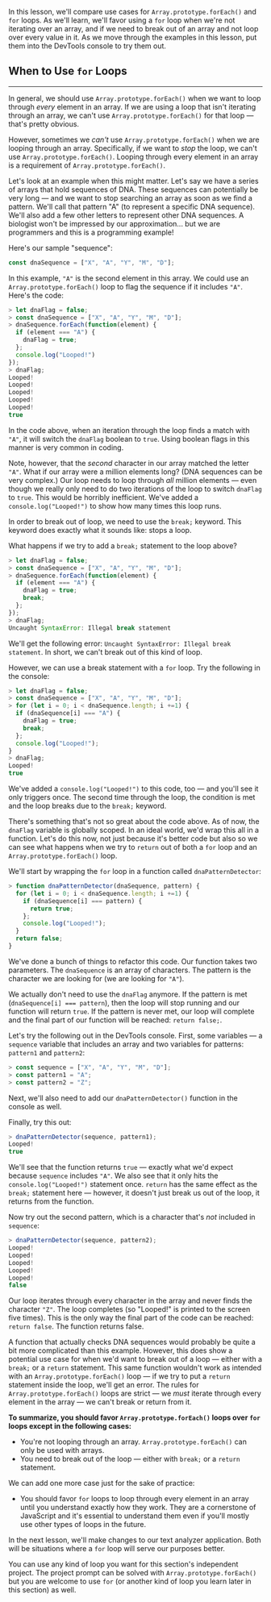 In this lesson, we'll compare use cases for `Array.prototype.forEach()` and `for` loops. As we'll learn, we'll favor using a `for` loop when we're not iterating over an array, and if we need to break out of an array and not loop over every value in it. As we move through the examples in this lesson, put them into the DevTools console to try them out.

## When to Use `for` Loops
---

In general, we should use `Array.prototype.forEach()` when we want to loop through _every_ element in an array. If we are using a loop that isn't iterating through an array, we can't use `Array.prototype.forEach()` for that loop — that's pretty obvious.

However, sometimes we _can't_ use `Array.prototype.forEach()` when we are looping through an array. Specifically, if we want to _stop_ the loop, we can't use `Array.prototype.forEach()`. Looping through every element in an array is a requirement of `Array.prototype.forEach()`.

Let's look at an example when this might matter. Let's say we have a series of arrays that hold sequences of DNA. These sequences can potentially be very long — and we want to stop searching an array as soon as we find a pattern. We'll call that pattern "A" (to represent a specific DNA sequence). We'll also add a few other letters to represent other DNA sequences. A biologist won't be impressed by our approximation... but we are programmers and this is a programming example!

Here's our sample "sequence":

```js
const dnaSequence = ["X", "A", "Y", "M", "D"];
```

In this example, `"A"` is the second element in this array. We could use an `Array.prototype.forEach()` loop to flag the sequence if it includes `"A"`. Here's the code:

```js
> let dnaFlag = false;
> const dnaSequence = ["X", "A", "Y", "M", "D"];
> dnaSequence.forEach(function(element) {
  if (element === "A") {
    dnaFlag = true;
  };
  console.log("Looped!")
});
> dnaFlag;
​Looped!
​Looped!
​Looped!
​Looped!
​Looped!
true
```

In the code above, when an iteration through the loop finds a match with `"A"`, it will switch the `dnaFlag` boolean to `true`. Using boolean flags in this manner is very common in coding.

Note, however, that the _second_ character in our array matched the letter `"A"`. What if our array were a million elements long? (DNA sequences can be very complex.) Our loop needs to loop through _all_ million elements — even though we really only need to do two iterations of the loop to switch `dnaFlag` to `true`. This would be horribly inefficient. We've added a `console.log("Looped!")` to show how many times this loop runs.

In order to break out of loop, we need to use the `break;` keyword. This keyword does exactly what it sounds like: stops a loop.

What happens if we try to add a `break;` statement to the loop above?

```js
> let dnaFlag = false;
> const dnaSequence = ["X", "A", "Y", "M", "D"];
> dnaSequence.forEach(function(element) {
  if (element === "A") {
    dnaFlag = true;
    break;
  };
});
> dnaFlag;
Uncaught SyntaxError: Illegal break statement
```

We'll get the following error: `Uncaught SyntaxError: Illegal break statement`. In short, we can't break out of this kind of loop.

However, we can use a break statement with a `for` loop. Try the following in the console:

```js
> let dnaFlag = false;
> const dnaSequence = ["X", "A", "Y", "M", "D"];
> for (let i = 0; i < dnaSequence.length; i +=1) {
  if (dnaSequence[i] === "A") {
    dnaFlag = true;
    break;
  };
  console.log("Looped!");
}
> dnaFlag;
Looped!
true
```

We've added a `console.log("Looped!")` to this code, too — and you'll see it only triggers once. The second time through the loop, the condition is met and the loop breaks due to the `break;` keyword.

There's something that's not so great about the code above. As of now, the `dnaFlag` variable is globally scoped. In an ideal world, we'd wrap this all in a function. Let's do this now, not just because it's better code but also so we can see what happens when we try to `return` out of both a `for` loop and an `Array.prototype.forEach()` loop.

We'll start by wrapping the `for` loop in a function called `dnaPatternDetector`:

```js
> function dnaPatternDetector(dnaSequence, pattern) {
  for (let i = 0; i < dnaSequence.length; i +=1) {
    if (dnaSequence[i] === pattern) {
      return true;
    };
    console.log("Looped!");
  }
  return false;
}
```

We've done a bunch of things to refactor this code. Our function takes two parameters. The `dnaSequence` is an array of characters. The pattern is the character we are looking for (we are looking for `"A"`).

We actually don't need to use the `dnaFlag` anymore. If the pattern is met (`dnaSequence[i] === pattern`), then the loop will stop running and our function will return `true`. If the pattern is never met, our loop will complete and the final part of our function will be reached: `return false;`.

Let's try the following out in the DevTools console. First, some variables — a `sequence` variable that includes an array and two variables for patterns: `pattern1` and `pattern2`:

```js
> const sequence = ["X", "A", "Y", "M", "D"];
> const pattern1 = "A";
> const pattern2 = "Z";
```

Next, we'll also need to add our `dnaPatternDetector()` function in the console as well.

Finally, try this out:

```js
> dnaPatternDetector(sequence, pattern1);
Looped!
true
```

We'll see that the function returns `true` — exactly what we'd expect because `sequence` includes `"A"`. We also see that it only hits the `console.log("Looped!")` statement once. `return` has the same effect as the `break;` statement here — however, it doesn't just break us out of the loop, it returns from the function.

Now try out the second pattern, which is a character that's _not_ included in `sequence`:

```js
> dnaPatternDetector(sequence, pattern2);
Looped!
Looped!
Looped!
Looped!
Looped!
false
```

Our loop iterates through every character in the array and never finds the character `"Z"`. The loop completes (so "Looped!" is printed to the screen five times). This is the only way the final part of the code can be reached: `return false`. The function returns false.

A function that actually checks DNA sequences would probably be quite a bit more complicated than this example. However, this does show a potential use case for when we'd want to break out of a loop — either with a `break;` or a `return` statement. This same function wouldn't work as intended with an `Array.prototype.forEach()` loop — if we try to put a `return` statement inside the loop, we'll get an error. The rules for `Array.prototype.forEach()` loops are strict — we _must_ iterate through every element in the array — we can't break or return from it.

**To summarize, you should favor `Array.prototype.forEach()` loops over `for` loops except in the following cases:**

* You're not looping through an array. `Array.prototype.forEach()` can only be used with arrays.
* You need to break out of the loop — either with `break;` or a `return` statement.

We can add one more case just for the sake of practice:

* You should favor `for` loops to loop through every element in an array until you understand exactly how they work. They are a cornerstone of JavaScript and it's essential to understand them even if you'll mostly use other types of loops in the future.

In the next lesson, we'll make changes to our text analyzer application. Both will be situations where a `for` loop will serve our purposes better.

You can use any kind of loop you want for this section's independent project. The project prompt can be solved with `Array.prototype.forEach()` but you are welcome to use `for` (or another kind of loop you learn later in this section) as well.